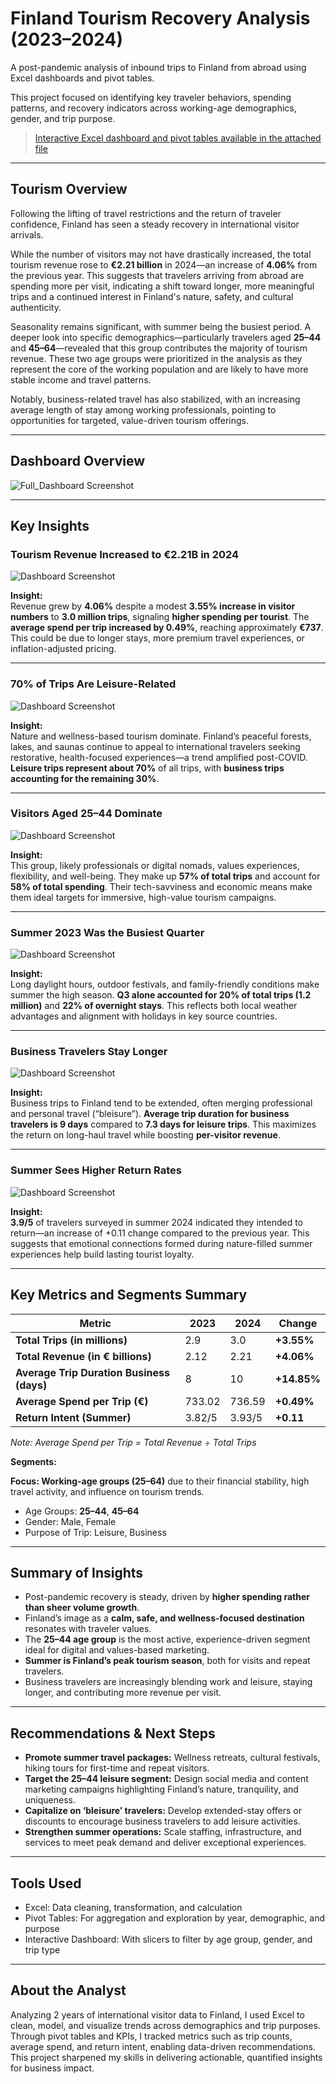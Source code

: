 # Finland Tourism Recovery Analysis (2023–2024)

A post-pandemic analysis of inbound trips to Finland from abroad using Excel dashboards and pivot tables.

This project focused on identifying key traveler behaviors, spending patterns, and recovery indicators across working-age demographics, gender, and trip purpose.

> [Interactive Excel dashboard and pivot tables available in the attached file](Finland's_Post-Pandemic_Tourism.xlsx)

---

## Tourism Overview

Following the lifting of travel restrictions and the return of traveler confidence, Finland has seen a steady recovery in international visitor arrivals.

While the number of visitors may not have drastically increased, the total tourism revenue rose to **€2.21 billion** in 2024—an increase of **4.06%** from the previous year. This suggests that travelers arriving from abroad are spending more per visit, indicating a shift toward longer, more meaningful trips and a continued interest in Finland's nature, safety, and cultural authenticity.

Seasonality remains significant, with summer being the busiest period. A deeper look into specific demographics—particularly travelers aged **25–44** and **45–64**—revealed that this group contributes the majority of tourism revenue. These two age groups were prioritized in the analysis as they represent the core of the working population and are likely to have more stable income and travel patterns.

Notably, business-related travel has also stabilized, with an increasing average length of stay among working professionals, pointing to opportunities for targeted, value-driven tourism offerings.

---

## Dashboard Overview
![Full_Dashboard Screenshot](Images/Dashboard.png)

---

## Key Insights

### Tourism Revenue Increased to **€2.21B** in 2024

![Dashboard Screenshot](Images/Revenue.png)

**Insight:**  
Revenue grew by **4.06%** despite a modest **3.55% increase in visitor numbers** to **3.0 million trips**, signaling **higher spending per tourist**. The **average spend per trip increased by 0.49%**, reaching approximately **€737**. This could be due to longer stays, more premium travel experiences, or inflation-adjusted pricing.

---

### 70% of Trips Are Leisure-Related

![Dashboard Screenshot](Images/Purpose.png)

**Insight:**  
Nature and wellness-based tourism dominate. Finland’s peaceful forests, lakes, and saunas continue to appeal to international travelers seeking restorative, health-focused experiences—a trend amplified post-COVID. **Leisure trips represent about 70%** of all trips, with **business trips accounting for the remaining 30%**.

---

### Visitors Aged **25–44** Dominate

![Dashboard Screenshot](Images/Age_Group.png)

**Insight:**  
This group, likely professionals or digital nomads, values experiences, flexibility, and well-being. They make up **57% of total trips** and account for **58% of total spending**. Their tech-savviness and economic means make them ideal targets for immersive, high-value tourism campaigns.

---

### **Summer 2023** Was the Busiest Quarter

![Dashboard Screenshot](Images/Overnights.png)

**Insight:**  
Long daylight hours, outdoor festivals, and family-friendly conditions make summer the high season. **Q3 alone accounted for 20% of total trips (1.2 million)** and **22% of overnight stays**. This reflects both local weather advantages and alignment with holidays in key source countries.

---

### Business Travelers Stay Longer

![Dashboard Screenshot](Images/Duration.png)

**Insight:**  
Business trips to Finland tend to be extended, often merging professional and personal travel (“bleisure”). **Average trip duration for business travelers is 9 days** compared to **7.3 days for leisure trips**. This maximizes the return on long-haul travel while boosting **per-visitor revenue**.

---

### Summer Sees **Higher Return Rates**

![Dashboard Screenshot](Images/Return.png)

**Insight:**  
**3.9/5** of travelers surveyed in summer 2024 indicated they intended to return—an increase of +0.11 change compared to the previous year. This suggests that emotional connections formed during nature-filled summer experiences help build lasting tourist loyalty.

---

## Key Metrics and Segments Summary

| Metric                                | 2023  | 2024  | Change    |
|-------------------------------------|-------|-------|-----------|
| **Total Trips (in millions)**       | 2.9   | 3.0   | **+3.55%** |
| **Total Revenue (in € billions)**   | 2.12  | 2.21  | **+4.06%** |
| **Average Trip Duration Business (days)** | 8     | 10    | **+14.85%**  |
| **Average Spend per Trip (€)**      | 733.02   | 736.59   | **+0.49%** |
| **Return Intent (Summer)**           | 3.82/5 | 3.93/5 | **+0.11** |

*Note: Average Spend per Trip = Total Revenue ÷ Total Trips*

**Segments:**

**Focus: Working-age groups (25–64)** due to their financial stability, high travel activity, and influence on tourism trends.

- Age Groups: **25–44**, **45–64**  
- Gender: Male, Female  
- Purpose of Trip: Leisure, Business

---

## Summary of Insights

- Post-pandemic recovery is steady, driven by **higher spending rather than sheer volume growth**.  
- Finland’s image as a **calm, safe, and wellness-focused destination** resonates with traveler values.  
- The **25–44 age group** is the most active, experience-driven segment ideal for digital and values-based marketing.  
- **Summer is Finland’s peak tourism season**, both for visits and repeat travelers.  
- Business travelers are increasingly blending work and leisure, staying longer, and contributing more revenue per visit.

---

## Recommendations & Next Steps

- **Promote summer travel packages:** Wellness retreats, cultural festivals, hiking tours for first-time and repeat visitors.  
- **Target the 25–44 leisure segment:** Design social media and content marketing campaigns highlighting Finland’s nature, tranquility, and uniqueness.  
- **Capitalize on ‘bleisure’ travelers:** Develop extended-stay offers or discounts to encourage business travelers to add leisure activities.  
- **Strengthen summer operations:** Scale staffing, infrastructure, and services to meet peak demand and deliver exceptional experiences.

---

## Tools Used

- Excel: Data cleaning, transformation, and calculation  
- Pivot Tables: For aggregation and exploration by year, demographic, and purpose  
- Interactive Dashboard: With slicers to filter by age group, gender, and trip type

---

## About the Analyst

Analyzing 2 years of international visitor data to Finland, I used Excel to clean, model, and visualize trends across demographics and trip purposes. Through pivot tables and KPIs, I tracked metrics such as trip counts, average spend, and return intent, enabling data-driven recommendations. This project sharpened my skills in delivering actionable, quantified insights for business impact.

